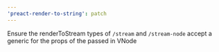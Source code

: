 ```yaml
---
'preact-render-to-string': patch
---
```


Ensure the renderToStream types of `/stream` and `/stream-node` accept a generic for the props of the passed in VNode
